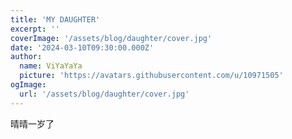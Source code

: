 ```yaml
---
title: 'MY DAUGHTER'
excerpt: ''
coverImage: '/assets/blog/daughter/cover.jpg'
date: '2024-03-10T09:30:00.000Z'
author:
  name: ViYaYaYa
  picture: 'https://avatars.githubusercontent.com/u/10971505'
ogImage:
  url: '/assets/blog/daughter/cover.jpg'
---
```


晴晴一岁了
